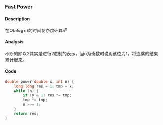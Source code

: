 ### Fast Power

#### Description 
在$O(n\log{n})$的时间复杂度计算$x^n$

#### Analysis
不断的除以2其实是进行2进制的表示，当n为奇数时说明该位为1，将连乘的结果累计起来。

#### Code
```cpp
double power(double x, int n) {
    long long res = 1, tmp = x;
    while (n) {
        if (y & 1) res *= tmp;
        tmp *= tmp;
        n >>= 1;
    }
    return res;
}
```

